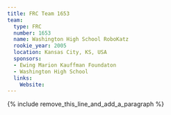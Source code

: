 ```yaml
---
title: FRC Team 1653
team:
  type: FRC
  number: 1653
  name: Washington High School RoboKatz
  rookie_year: 2005
  location: Kansas City, KS, USA
  sponsors:
  - Ewing Marion Kauffman Foundaton
  - Washington High School
  links:
    Website:
---
```


{% include remove_this_line_and_add_a_paragraph %}